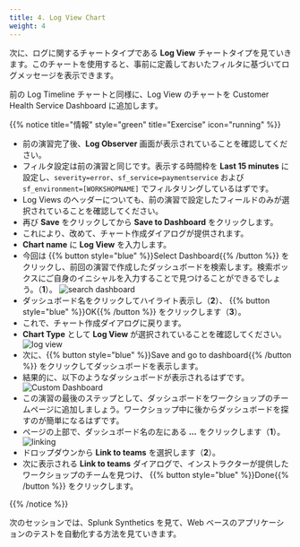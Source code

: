 ```yaml
---
title: 4. Log View Chart
weight: 4
---
```


次に、ログに関するチャートタイプである **Log View** チャートタイプを見ていきます。このチャートを使用すると、事前に定義しておいたフィルタに基づいてログメッセージを表示できます。

前の Log Timeline チャートと同様に、Log View のチャートを Customer Health Service Dashboard に追加します。

{{% notice title="情報" style="green" title="Exercise" icon="running" %}}

* 前の演習完了後、**Log Observer** 画面が表示されていることを確認してください。
* フィルタ設定は前の演習と同じです。表示する時間枠を **Last 15 minutes** に設定し、`severity=error`、`sf_service=paymentservice` および `sf_environment=[WORKSHOPNAME]` でフィルタリングしているはずです。
* Log Views のヘッダーについても、前の演習で設定したフィールドのみが選択されていることを確認してください。
* 再び **Save** をクリックしてから **Save to Dashboard** をクリックします。
* これにより、改めて、チャート作成ダイアログが提供されます。
* **Chart name** に **Log View** を入力します。
* 今回は {{% button style="blue" %}}Select Dashboard{{% /button %}} をクリックし、前回の演習で作成したダッシュボードを検索します。検索ボックスにご自身のイニシャルを入力することで見つけることができるでしょう。（**1**）。
  ![search dashboard](../images/search-dashboard.png)
* ダッシュボード名をクリックしてハイライト表示し（**2**）、 {{% button style="blue" %}}OK{{% /button %}} をクリックします（**3**）。
* これで、チャート作成ダイアログに戻ります。
* **Chart Type** として **Log View** が選択されていることを確認してください。
  ![log view](../images/log-view.png?classes=left&width=30vw)
* 次に、{{% button style="blue" %}}Save and go to dashboard{{% /button %}} をクリックしてダッシュボードを表示します。
* 結果的に、以下のようなダッシュボードが表示されるはずです。
  ![Custom Dashboard](../images/log-observer-custom-dashboard.png)
* この演習の最後のステップとして、ダッシュボードをワークショップのチームページに追加しましょう。ワークショップ中に後からダッシュボードを探すのが簡単になるはずです。
* ページの上部で、ダッシュボード名の左にある ***...*** をクリックします（**1**）。
  ![linking](../images/linking.png)
* ドロップダウンから **Link to teams** を選択します（**2**）。
* 次に表示される **Link to teams** ダイアログで、インストラクターが提供したワークショップのチームを見つけ、 {{% button style="blue" %}}Done{{% /button %}} をクリックします。

{{% /notice %}}

次のセッションでは、Splunk Synthetics を見て、Web ベースのアプリケーションのテストを自動化する方法を見ていきます。
